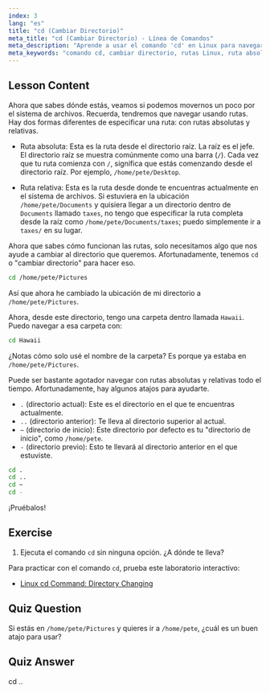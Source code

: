 ```yaml
---
index: 3
lang: "es"
title: "cd (Cambiar Directorio)"
meta_title: "cd (Cambiar Directorio) - Línea de Comandos"
meta_description: "Aprende a usar el comando 'cd' en Linux para navegar por directorios. Comprende las rutas absolutas, relativas y los atajos útiles. ¡Comienza tu viaje en Linux!"
meta_keywords: "comando cd, cambiar directorio, rutas Linux, ruta absoluta, ruta relativa, tutorial Linux, Linux para principiantes, navegación Linux"
---
```


## Lesson Content

Ahora que sabes dónde estás, veamos si podemos movernos un poco por el sistema de archivos. Recuerda, tendremos que navegar usando rutas. Hay dos formas diferentes de especificar una ruta: con rutas absolutas y relativas.

- Ruta absoluta: Esta es la ruta desde el directorio raíz. La raíz es el jefe. El directorio raíz se muestra comúnmente como una barra (`/`). Cada vez que tu ruta comienza con `/`, significa que estás comenzando desde el directorio raíz. Por ejemplo, `/home/pete/Desktop`.

- Ruta relativa: Esta es la ruta desde donde te encuentras actualmente en el sistema de archivos. Si estuviera en la ubicación `/home/pete/Documents` y quisiera llegar a un directorio dentro de `Documents` llamado `taxes`, no tengo que especificar la ruta completa desde la raíz como `/home/pete/Documents/taxes`; puedo simplemente ir a `taxes/` en su lugar.

Ahora que sabes cómo funcionan las rutas, solo necesitamos algo que nos ayude a cambiar al directorio que queremos. Afortunadamente, tenemos `cd` o "cambiar directorio" para hacer eso.

```bash
cd /home/pete/Pictures
```

Así que ahora he cambiado la ubicación de mi directorio a `/home/pete/Pictures`.

Ahora, desde este directorio, tengo una carpeta dentro llamada `Hawaii`. Puedo navegar a esa carpeta con:

```bash
cd Hawaii
```

¿Notas cómo solo usé el nombre de la carpeta? Es porque ya estaba en `/home/pete/Pictures`.

Puede ser bastante agotador navegar con rutas absolutas y relativas todo el tiempo. Afortunadamente, hay algunos atajos para ayudarte.

- `.` (directorio actual): Este es el directorio en el que te encuentras actualmente.
- `..` (directorio anterior): Te lleva al directorio superior al actual.
- `~` (directorio de inicio): Este directorio por defecto es tu "directorio de inicio", como `/home/pete`.
- `-` (directorio previo): Esto te llevará al directorio anterior en el que estuviste.

```bash
cd .
cd ..
cd ~
cd -
```

¡Pruébalos!

## Exercise

1. Ejecuta el comando `cd` sin ninguna opción. ¿A dónde te lleva?

Para practicar con el comando `cd`, prueba este laboratorio interactivo:

- [Linux cd Command: Directory Changing](https://labex.io/es/labs/linux-linux-cd-command-directory-changing-209733)

## Quiz Question

Si estás en `/home/pete/Pictures` y quieres ir a `/home/pete`, ¿cuál es un buen atajo para usar?

## Quiz Answer

cd ..
